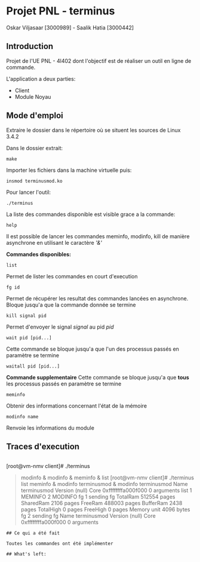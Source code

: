 # Projet PNL - terminus

Oskar Viljasaar [3000989] - Saalik Hatia [3000442]

## Introduction

Projet de l'UE PNL - 4l402 dont l'objectif est de réaliser un outil en ligne de commande.

L'application a deux parties:
- Client
- Module Noyau

## Mode d'emploi

Extraire le dossier dans le répertoire où se situent les sources de Linux 3.4.2

Dans le dossier extrait:
<pre><code>make</code></pre>

Importer les fichiers dans la machine virtuelle puis:
<pre><code>insmod terminusmod.ko</code></pre>

Pour lancer l'outil:
<pre><code>./terminus</code></pre>

La liste des commandes disponible est visible grace a la commande:
<pre><code>help</code></pre>

Il est possible de lancer les commandes meminfo, modinfo, kill de manière asynchrone en utilisant le caractère _'&'_

**Commandes disponibles:**

<pre><code>list</code></pre>

Permet de lister les commandes en court d'execution

<pre><code>fg id</code></pre>

Permet de récupérer les resultat des commandes lancées en asynchrone. Bloque jusqu'a que la commande donnée se termine

<pre><code>kill signal pid</code></pre>

Permet d'envoyer le signal *signal* au pid *pid*

<pre><code>wait pid [pid...]</code></pre>

Cette commande se bloque jusqu'a que l'un des processus passés en paramètre se termine

<pre><code>waitall pid [pid...]</code></pre>

**Commande supplementaire** Cette commande se bloque jusqu'a que **tous** les processus passés en paramètre se termine

<pre><code>meminfo</code></pre>

Obtenir des informations concernant l'état de la mémoire

<pre><code>modinfo name</code></pre>

Renvoie les informations du module

## Traces d'execution

```
```
[root@vm-nmv client]# ./terminus
> modinfo &
> modinfo &
> meminfo &
> list
[root@vm-nmv client]# ./terminus
> list
> meminfo &
> modinfo terminusmod &
> modinfo terminusmod
Name	terminusmod
Version	(null)
Core	0xffffffffa000f000
0 arguments
> list
 1 MEMINFO
 2 MODINFO
 > fg 1
sending fg
TotalRam	512554 pages
SharedRam	2106 pages
FreeRam		488003 pages
BufferRam	2438 pages
TotalHigh	0 pages
FreeHigh	0 pages
Memory unit	4096 bytes
> fg 2
sending fg
Name	terminusmod
Version	(null)
Core	0xffffffffa000f000
0 arguments
>
```
## Ce qui a été fait

Toutes les commandes ont été implémenter

## What's left:
